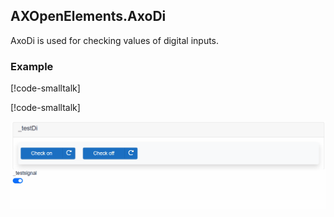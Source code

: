 ## AXOpenElements.AxoDi

AxoDi is used for checking values of digital inputs.

### Example

[!code-smalltalk[](../app/src/Documentation/DocumentationContext.st?name=AxoDiDeclaration)]

[!code-smalltalk[](../app/src/Documentation/DocumentationContext.st?name=AxoDoExample)]

![AxoDi](assets/axodi.gif)